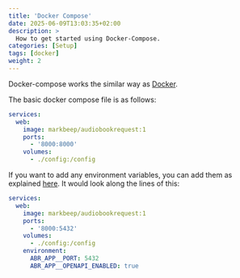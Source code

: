 ```yaml
---
title: 'Docker Compose'
date: 2025-06-09T13:03:35+02:00
description: >
  How to get started using Docker-Compose.
categories: [Setup]
tags: [docker]
weight: 2
---
```


Docker-compose works the similar way as [Docker](./docker.md).

The basic docker compose file is as follows:

```yaml
services:
  web:
    image: markbeep/audiobookrequest:1
    ports:
      - '8000:8000'
    volumes:
      - ./config:/config
```

If you want to add any environment variables, you can add them as explained
[here](https://docs.docker.com/compose/how-tos/environment-variables/set-environment-variables/).
It would look along the lines of this:

```yaml
services:
  web:
    image: markbeep/audiobookrequest:1
    ports:
      - '8000:5432'
    volumes:
      - ./config:/config
    environment:
      ABR_APP__PORT: 5432
      ABR_APP__OPENAPI_ENABLED: true
```
